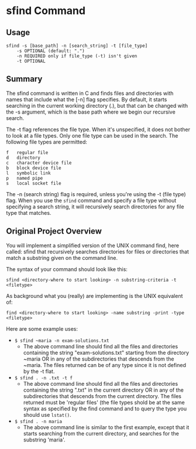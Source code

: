# sfind Command

## Usage
    sfind -s [base_path] -n [search_string] -t [file_type]
    	-s OPTIONAL (default: ".")
    	-n REQUIRED only if file_type (-t) isn't given
    	-t OPTIONAL

## Summary
The sfind command is written in C and finds files and directories with names that include what the
[-n] flag specifies. By default, it starts searching in the current working
directory (.), but that can be changed with the -s argument, which is the base
path where we begin our recursive search.

The -t flag references the file type. When it's unspecified, it does not bother
to look at a file types. Only one file type can be used in the search. The
following file types are permitted:

	f	regular file
	d	directory
	c	character device file
	b	block device file
	l	symbolic link
	p	named pipe
	s	local socket file

The -n (search string) flag is required, unless you're using the -t (file type)
flag. When you use the `sfind` command and specify a file type without specifying
a search string, it will recursively search directories for any file type that
matches.

## Original Project Overview

You will implement a simplified version of the UNIX command find, here called:
sfind that recursively searches directories for files or directories that match
a substring given on the command line.

The syntax of your command should look like this:

`sfind <directory-where to start looking> -n substring-criteria -t <filetype> `

As background what you (really) are implementing is the UNIX equivalent of:

`find <directory-where to start looking> -name substring -print -type <filetype>`

Here are some example uses:

 - `$ sfind ~maria -n exam-solutions.txt`
    - The above command line should find all the files and directories
    containing the string "exam-solutions.txt" starting from the directory
    ~maria OR in any of the subdirectories that descends from the ~maria.
    The files returned can be of any type since it is not defined by the -t flat.
 - `$ sfind . -n .txt -t f`
   - The above command line should find all the files and directories containing the string ".txt" in the current directory OR in any of the subdirectories that descends from the current directory. The files returned must be 'regular files' (the file types shold be at the same syntax as specified by the find command and to query the type you should use `lstat()`.
 - `$ sfind . -n maria`
    - The above command line is similar to the first example, except that it starts searching from
the current directory, and searches for the substring 'maria'.
